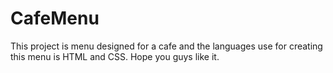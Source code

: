 # CafeMenu
This project is menu designed for a cafe and the languages use for creating this menu is HTML and CSS.
Hope you guys like it.
